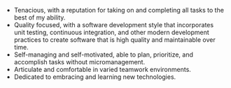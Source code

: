 - Tenacious, with a reputation for taking on and completing all tasks to the best of my ability.
- Quality focused, with a software development style that incorporates unit testing, continuous integration, and other modern development practices to create software that is high quality and maintainable over time.
- Self-managing and self-motivated, able to plan, prioritize, and accomplish tasks without micromanagement.
- Articulate and comfortable in varied teamwork environments.
- Dedicated to embracing and learning new technologies.

<!--
**leila100/leila100** is a ✨ _special_ ✨ repository because its `README.md` (this file) appears on your GitHub profile.

Here are some ideas to get you started:

- 🔭 I’m currently working on ...
- 🌱 I’m currently learning ...
- 👯 I’m looking to collaborate on ...
- 🤔 I’m looking for help with ...
- 💬 Ask me about ...
- 📫 How to reach me: ...
- 😄 Pronouns: ...
- ⚡ Fun fact: ...
-->
